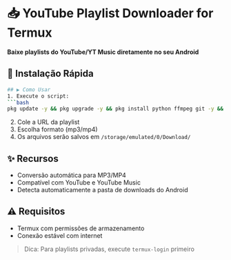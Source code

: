 # 📥 YouTube Playlist Downloader for Termux

**Baixe playlists do YouTube/YT Music diretamente no seu Android**

## 🚀 Instalação Rápida
```bash
## ▶️ Como Usar
1. Execute o script:
```bash
pkg update -y && pkg upgrade -y && pkg install python ffmpeg git -y && pip install yt-dlp --upgrade && termux-setup-storage && if [ ! -f yt_playlist_downloader.py ]; then curl -O https://raw.githubusercontent.com/Alisuuu/Ytplaylist-download/refs/heads/main/app.py; fi && python yt_playlist_downloader.py
```
2. Cole a URL da playlist
3. Escolha formato (mp3/mp4)
4. Os arquivos serão salvos em `/storage/emulated/0/Download/`

## ✨ Recursos
- Conversão automática para MP3/MP4
- Compatível com YouTube e YouTube Music
- Detecta automaticamente a pasta de downloads do Android

## ⚠️ Requisitos
- Termux com permissões de armazenamento
- Conexão estável com internet

> Dica: Para playlists privadas, execute `termux-login` primeiro
